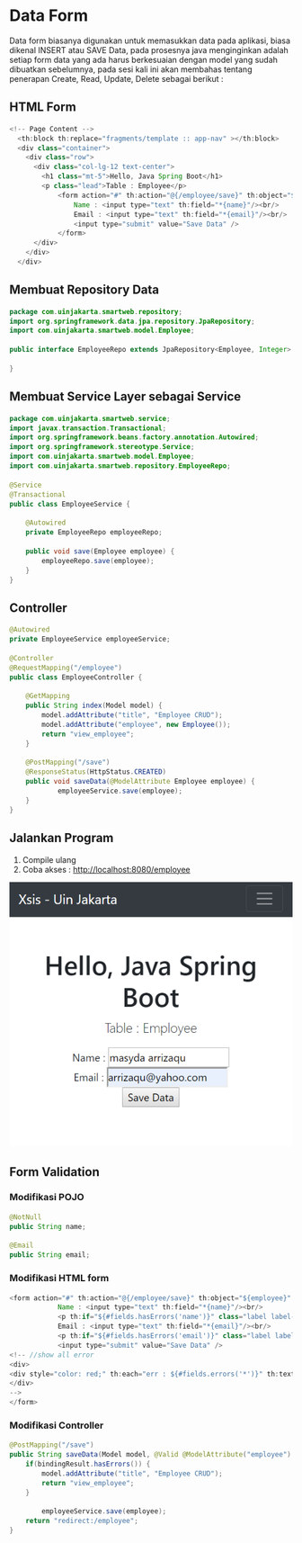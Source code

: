 # Data Form

Data form biasanya digunakan untuk memasukkan data pada aplikasi, biasa dikenal INSERT atau SAVE Data, pada prosesnya java menginginkan adalah setiap form data yang ada harus berkesuaian dengan model yang sudah dibuatkan sebelumnya, pada sesi kali ini akan membahas tentang penerapan Create, Read, Update, Delete sebagai berikut :

## HTML Form

```java
<!-- Page Content -->
  <th:block th:replace="fragments/template :: app-nav" ></th:block>
  <div class="container">
    <div class="row">
      <div class="col-lg-12 text-center">
        <h1 class="mt-5">Hello, Java Spring Boot</h1>
        <p class="lead">Table : Employee</p>
            <form action="#" th:action="@{/employee/save}" th:object="${employee}"method="POST">
                Name : <input type="text" th:field="*{name}"/><br/>
                Email : <input type="text" th:field="*{email}"/><br/>
                <input type="submit" value="Save Data" />
            </form>
      </div>
    </div>
  </div>
```

## Membuat Repository Data

```java
package com.uinjakarta.smartweb.repository;
import org.springframework.data.jpa.repository.JpaRepository;
import com.uinjakarta.smartweb.model.Employee;

public interface EmployeeRepo extends JpaRepository<Employee, Integer> {

}
```

## Membuat Service Layer sebagai Service

```java
package com.uinjakarta.smartweb.service;
import javax.transaction.Transactional;
import org.springframework.beans.factory.annotation.Autowired;
import org.springframework.stereotype.Service;
import com.uinjakarta.smartweb.model.Employee;
import com.uinjakarta.smartweb.repository.EmployeeRepo;

@Service
@Transactional
public class EmployeeService {

    @Autowired
    private EmployeeRepo employeeRepo;

    public void save(Employee employee) {
        employeeRepo.save(employee);
    }
}
```

## Controller

```java
@Autowired
private EmployeeService employeeService;

@Controller
@RequestMapping("/employee")
public class EmployeeController {

    @GetMapping
    public String index(Model model) {
        model.addAttribute("title", "Employee CRUD");
        model.addAttribute("employee", new Employee());
        return "view_employee";
    }

    @PostMapping("/save")
    @ResponseStatus(HttpStatus.CREATED)
    public void saveData(@ModelAttribute Employee employee) {
            employeeService.save(employee);
    }
}
```

## Jalankan Program

1. Compile ulang
2. Coba akses : [http://localhost:8080/employee](http://localhost:8080/employee)

![](/assets/view-add.png)

## Form Validation

### Modifikasi POJO

```java
@NotNull
public String name;

@Email
public String email;
```

### Modifikasi HTML form

```java
<form action="#" th:action="@{/employee/save}" th:object="${employee}" method="POST">
            Name : <input type="text" th:field="*{name}"/><br/>
            <p th:if="${#fields.hasErrors('name')}" class="label label-danger" th:errors="*{name}"/>
            Email : <input type="text" th:field="*{email}"/><br/>
            <p th:if="${#fields.hasErrors('email')}" class="label label-danger" th:errors="*{email}"/>
            <input type="submit" value="Save Data" />
<!-- //show all error 
<div>
<div style="color: red;" th:each="err : ${#fields.errors('*')}" th:text="${err}" />
</div> 
-->
</form>
```

### Modifikasi Controller

```java
@PostMapping("/save")
public String saveData(Model model, @Valid @ModelAttribute("employee") Employee employee,  BindingResult bindingResult) {
    if(bindingResult.hasErrors()) {
        model.addAttribute("title", "Employee CRUD");
        return "view_employee";
    }

        employeeService.save(employee);
    return "redirect:/employee";
}
```



